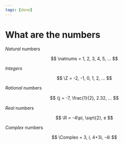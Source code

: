 ```yaml
---
tags: [done]
---
```


# What are the numbers

*Natural* numbers

$$
\natnums = 1, 2, 3, 4, 5, ...
$$

*Integers*

$$
\Z = -2, -1, 0, 1, 2, ...
$$

*Rational* numbers

$$
ℚ = -7, \frac{1}{2}, 2.32, ...
$$

*Real* numbers

$$
\R = -4\pi, \sqrt{2}, e
$$

*Complex* numbers

$$
\Complex = 3, i, 4+3i, -4i
$$
